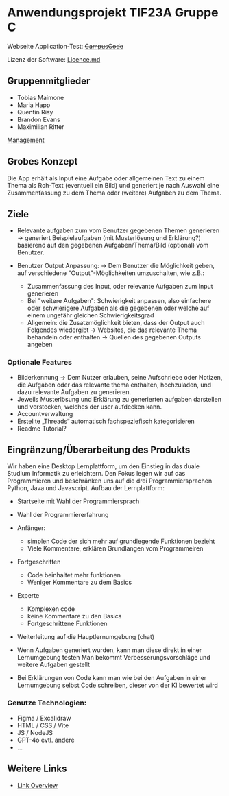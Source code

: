 # Anwendungsprojekt TIF23A Gruppe C

Webseite Application-Test:
~~[CampusCode](https://cc.thulium-labs.de)~~

Lizenz der Software:
[Licence.md](/licence.md)

## Gruppenmitglieder
- Tobias Maimone
- Maria Happ
- Quentin Risy
- Brandon Evans
- Maximilian Ritter

[Management](/documentation/management.md)


## Grobes Konzept
Die App erhält als Input eine Aufgabe oder allgemeinen Text zu einem Thema als Roh-Text (eventuell ein Bild) und generiert je nach Auswahl eine Zusammenfassung zu dem Thema oder (weitere) Aufgaben zu dem Thema.

## Ziele
- Relevante aufgaben zum vom Benutzer gegebenen Themen generieren
   -> generiert Beispielaufgaben (mit Musterlösung und Erklärung?) basierend auf den gegebenen Aufgaben/Thema/Bild (optional) vom Benutzer.
  
- Benutzer Output Anpassung:
   -> Dem Benutzer die Möglichkeit geben, auf verschiedene "Output"-Möglichkeiten umzuschalten, wie z.B.:
     - Zusammenfassung des Input, oder relevante Aufgaben zum Input generieren 
     - Bei "weitere Aufgaben": Schwierigkeit anpassen, also einfachere oder schwierigere Aufgaben als die gegebenen oder welche auf einem ungefähr gleichen Schwierigkeitsgrad
     - Allgemein: die Zusatzmöglichkeit bieten, dass der Output auch Folgendes wiedergibt
        -> Websites, die das relevante Thema behandeln oder enthalten
        -> Quellen des gegebenen Outputs angeben 

### Optionale Features
- Bilderkennung
  -> Dem Nutzer erlauben, seine Aufschriebe oder Notizen, die Aufgaben oder das relevante thema enthalten, hochzuladen, und dazu relevante Aufgaben zu generieren.
-  Jeweils Musterlösung und Erklärung zu generierten aufgaben darstellen und verstecken, welches der user aufdecken kann.
-	Accountverwaltung
-	Erstellte „Threads“ automatisch fachspeziefisch kategorisieren
-	Readme Tutorial?

## Eingränzung/Überarbeitung des Produkts
Wir haben eine Desktop Lernplattform, um den Einstieg in das duale Studium Informatik zu erleichtern. Den Fokus legen wir auf das Programmieren und beschränken uns auf die drei Programmiersprachen Python, Java und Javascript.
Aufbau der Lernplattform:
- Startseite mit Wahl der Programmiersprach
- Wahl der Programmiererfahrung
- Anfänger:
  - simplen Code der sich mehr auf grundlegende Funktionen bezieht
  - Viele Kommentare, erklären Grundlangen vom Programmeiren
- Fortgeschritten
  - Code beinhaltet mehr funktionen
  - Weniger Kommentare zu dem Basics
- Experte
  - Komplexen code
  - keine Kommentare zu den Basics
  - Fortgeschrittene Funktionen
  
- Weiterleitung auf die Hauptlernumgebung (chat)

- Wenn Aufgaben generiert wurden, kann man diese direkt in einer Lernumgebung testen
  Man bekommt Verbesserungsvorschläge und weitere Aufgaben gestellt

- Bei Erklärungen von Code kann man wie bei den Aufgaben in einer Lernumgebung selbst Code schreiben, dieser von der KI bewertet wird
  
  
### Genutze Technologien:
-	Figma / Excalidraw
-	HTML / CSS / Vite
-	JS / NodeJS
-	GPT-4o evtl. andere
-	...

## Weitere Links
- [Link Overview](/documentation/link-overview.md)

